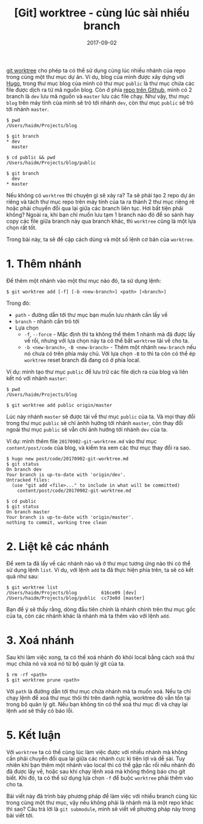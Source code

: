 ﻿---
title: "[Git] worktree - cùng lúc sài nhiều branch"
slug: git-worktree-multi-branchs
date: 2017-09-02
categories:
- Lập Trình
- Git
tags:
- Git
keywords:
- Git
- git worktree
autoThumbnailImage: true
thumbnailImagePosition: left
thumbnailImage: //res.cloudinary.com/dominhhai/image/upload/code/git.png
metaAlignment: center
---
<a href="https://git-scm.com/docs/git-worktree" target="_blank" rel="noopener noreferrer">git worktree</a> cho phép ta có thể sử dụng cùng lúc nhiều nhánh của repo trong cùng một thư mục dự án.
Ví dụ, blog của mình được xây dựng với <a href="https://gohugo.io/" target="_blank" rel="noopener noreferrer">Hugo</a>, trong thư mục blog của mình có thư mục `public`
là thư mục chứa các file được dịch ra từ mã nguồn blog. Còn ở phía <a href="https://github.com/dominhhai/dominhhai.github.io" target="_blank" rel="noopener noreferrer">repo trên Github</a>, mình có 2 branch là
`dev` lưu mã nguồn và `master` lưu các file chạy. Như vậy, thư mục `blog` trên máy tính của mình sẽ trỏ tới nhánh `dev`,
còn thư mục `public` sẽ trỏ tới nhánh `master`.

```
$ pwd
/Users/haidm/Projects/blog

$ git branch
* dev
  master

$ cd public && pwd
/Users/haidm/Projects/blog/public

$ git branch
  dev
* master
```

Nếu không có `worktree` thì chuyện gì sẽ xảy ra?
Ta sẽ phải tạo 2 repo dự án riêng và tách thư mục repo trên máy tính của ta ra thành 2 thư mục riêng rẽ
hoặc phải chuyển đổi qua lại giữa các branch liên tục. Hơi bất tiện phải không?
Ngoài ra, khi bạn chỉ muốn lưu tạm 1 branch nào đó để so sánh hay copy các file giữa branch này qua branch khác,
thì `worktree` cũng là một lựa chọn rất tốt.

Trong bài này, ta sẽ đề cập cách dùng và một số lệnh cơ bản của `worktree`.

# 1. Thêm nhánh
Để thêm một nhánh vào một thư mục nào đó, ta sử dụng lệnh:
```
$ git worktree add [-f] [-b <new-branch>] <path> [<branch>]
```
Trong đó:

 * `path` - đường dẫn tới thư mục bạn muốn lưu nhánh cần lấy về
 * `branch` - nhánh cần trỏ tới
 * Lựa chọn
   * `-f`, `--force` - Mặc định thì ta không thể thêm 1 nhánh mà đã được lấy về rồi, nhưng với lựa chọn này ta có thể bắt `worktree` tải về cho ta.
   * `-b <new-branch>`, `-B <new-branch>` - Thêm một nhánh `new-branch` nếu nó chưa có trên phía máy chủ. Với lựa chọn `-B` to thì ta còn có thể ép `worktree` reset branch đã đang có ở phía local.

Ví dụ: mình tạo thư mục `public` để lưu trữ các file dịch ra của blog và liên kết nó với nhánh `master`:
```
$ pwd
/Users/haidm/Projects/blog

$ git worktree add public origin/master
```
Lúc này nhánh `master` sẽ được tải về thư mục `public` của ta.
Và mọi thay đổi trong thư mục `public` sẽ chỉ ảnhh hưởng tới nhánh `master`,
còn thay đổi ngoài thư mục `public` sẽ vẫn chỉ ảnh hướng tới nhánh `dev` của ta.

Ví dụ: mình thêm file `20170902-git-worktree.md` vào thư mục `content/post/code` của blog,
và kiểm tra xem các thư mục thay đổi ra sao.

```
$ hugo new post/code/20170902-git-worktree.md
$ git status
On branch dev
Your branch is up-to-date with 'origin/dev'.
Untracked files:
  (use "git add <file>..." to include in what will be committed)
    content/post/code/20170902-git-worktree.md

$ cd public
$ git status
On branch master
Your branch is up-to-date with 'origin/master'.
nothing to commit, working tree clean
``` 

# 2. Liệt kê các nhánh
Để xem ta đã lấy về các nhánh nào và ở thư mục tương ứng nào thì có thể sử dụng lệnh `list`.
Ví dụ, với lệnh `add` ta đã thực hiện phía trên, ta sẽ có kết quả như sau:
```
$ git worktree list
/Users/haidm/Projects/blog         616ce09 [dev]
/Users/haidm/Projects/blog/public  cc73e0d [master]
```
Bạn để ý sẽ thấy rằng, dòng đầu tiên chính là nhánh chính trên thư mục gốc của ta,
còn các nhánh khác là nhánh mà ta thêm vào với lệnh `add`.

# 3. Xoá nhánh
Sau khi làm việc xong, ta có thể xoá nhánh đó khỏi local bằng cách xoá thư mục chứa nó
và xoá nó từ bộ quản lý git của ta.
```
$ rm -rf <path>
$ git worktree prune <path>
```
Với `path` là đường dẫn tới thư mục chứa nhánh mà ta muốn xoá.
Nếu ta chỉ chạy lệnh để xoá thư mục thôi thì trên danh nghĩa, worktree đó vẫn tồn tại trong bộ quản lý git.
Nếu bạn không tin có thể xoá thư mục đi và chạy lại lệnh `add` sẽ thấy có báo lỗi.

# 5. Kết luận
Với `worktree` ta có thể cùng lúc làm việc được với nhiều nhánh
mà không cần phải chuyển đổi qua lại giữa các nhánh cực kì tiện lợi và dễ sài.
Tuy nhiên khi bạn thêm một nhánh vào local thì có thể gặp rắc rối nếu nhánh đó đã được lấy về,
hoặc sau khi chạy lệnh xoá mà không thông báo cho git biết.
Khi đó, ta có thể sử dụng lựa chọn `-f` để buộc `worktree` phải thêm vào cho ta.

Bài viết này đã trình bày phương pháp để làm việc với nhiều branch cùng lúc trong cùng một thư mục,
vậy nếu không phải là nhánh mà là một repo khác thì sao?
Câu trả lời là `git submodule`, mình sẽ viết về phương pháp này trong bài viết tới.

